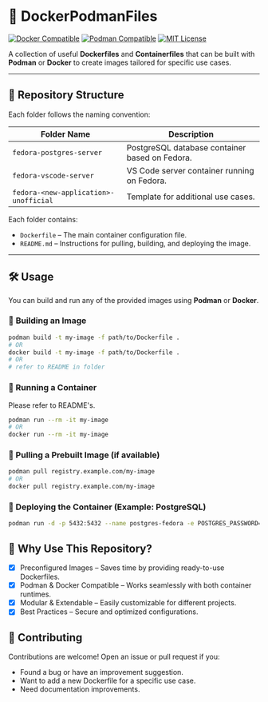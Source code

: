 # 🚀 DockerPodmanFiles  

[![Docker Compatible](https://img.shields.io/badge/Docker-Compatible-blue?logo=docker)](https://www.docker.com/)
[![Podman Compatible](https://img.shields.io/badge/Podman-Compatible-purple?logo=redhat)](https://podman.io/)
[![MIT License](https://img.shields.io/github/license/yourusername/DockerPodmanFiles)](LICENSE)

A collection of useful **Dockerfiles** and **Containerfiles** that can be built with **Podman** or **Docker** to create images tailored for specific use cases.  

---

## 📂 Repository Structure  

Each folder follows the naming convention:  


| Folder Name  | Description |
|----------------------------------|-------------|
| `fedora-postgres-server` | PostgreSQL database container based on Fedora. |
| `fedora-vscode-server`   | VS Code server container running on Fedora. |
| `fedora-<new-application>-unofficial` | Template for additional use cases. |

Each folder contains:  

- `Dockerfile` – The main container configuration file.  
- `README.md` – Instructions for pulling, building, and deploying the image.  

---

## 🛠 Usage  

You can build and run any of the provided images using **Podman** or **Docker**.

### 🔹 **Building an Image**  
```sh
podman build -t my-image -f path/to/Dockerfile .
# OR
docker build -t my-image -f path/to/Dockerfile .
# OR 
# refer to README in folder
```

### 🔹 Running a Container

Please refer to README's.

```sh
podman run --rm -it my-image
# OR
docker run --rm -it my-image
```

### 🔹 Pulling a Prebuilt Image (if available)

```sh
podman pull registry.example.com/my-image
# OR
docker pull registry.example.com/my-image
```

### 🔹 Deploying the Container (Example: PostgreSQL)

```sh
podman run -d -p 5432:5432 --name postgres-fedora -e POSTGRES_PASSWORD=your_secure_password fedora-postgres-unofficial
```

## 🎯 Why Use This Repository?

- [x] Preconfigured Images – Saves time by providing ready-to-use Dockerfiles.
- [x] Podman & Docker Compatible – Works seamlessly with both container runtimes.
- [x] Modular & Extendable – Easily customizable for different projects.
- [x] Best Practices – Secure and optimized configurations.

## 📢 Contributing

Contributions are welcome! Open an issue or pull request if you:

- Found a bug or have an improvement suggestion.
- Want to add a new Dockerfile for a specific use case.
- Need documentation improvements.